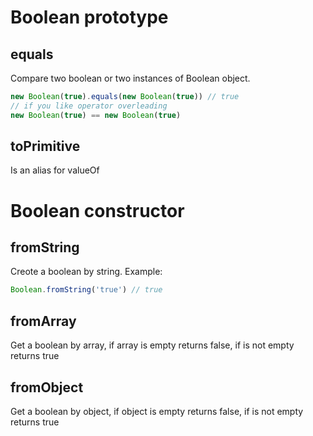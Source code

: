 # Boolean prototype

## equals

Compare two boolean or two instances of Boolean object.

```typescript
new Boolean(true).equals(new Boolean(true)) // true
// if you like operator overleading
new Boolean(true) == new Boolean(true)
```

## toPrimitive

Is an alias for valueOf

# Boolean constructor

## fromString

Creote a boolean by string. Example:

```typescript
Boolean.fromString('true') // true
```

## fromArray

Get a boolean by array, if array is empty returns false, if is not empty returns true

## fromObject

Get a boolean by object, if object is empty returns false, if is not empty returns true